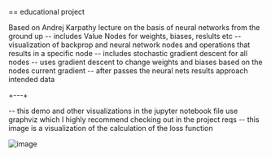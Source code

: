 

== educational project

Based on Andrej Karpathy lecture on the basis of neural networks from the ground up
-- includes Value Nodes for weights, biases, reslults etc
-- visualization of backprop and neural network nodes and operations that results in a specific node
-- includes stochastic gradient descent for all nodes
-- uses gradient descent to change weights and biases based on the nodes current gradient
-- after passes the neural nets results approach intended data


+---+

-- this demo and other visualizations in the jupyter notebook file use graphviz which I highly recommend checking out in the project reqs
-- this image is a visualization of the calculation of the loss function

![image](https://github.com/user-attachments/assets/576a1ebc-f0c4-4dd9-a772-e79a1b5ceac2)

